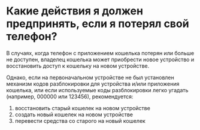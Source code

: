 # Какие действия я должен предпринять, если я потерял свой телефон?

В случаях, когда телефон с приложением кошелька потерян или больше не доступен, владелец кошелька может приобрести новое устройство и восстановить доступ к кошельку на новом устройстве.

Однако, если на первоначальном устройстве не был установлен механизм кодов разблокировки для устройства и/или приложения кошелька, или если используемые коды разблокировки легко угадать (например, 000000 или 123456), рекомендуется:

1. восстановить старый кошелек на новом устройстве
2. создать новый кошелек на новом устройстве
3. перевести средства со старого на новый кошелек
